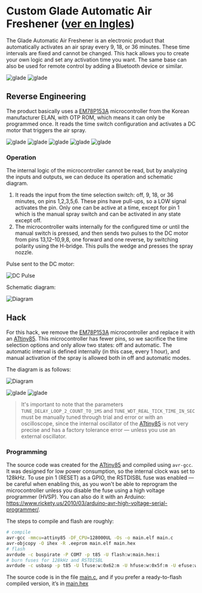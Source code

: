 # Custom Glade Automatic Air Freshener ([ver en Ingles](README_ES.md))

The Glade Automatic Air Freshener is an electronic product that automatically activates an air spray every 9, 18, or 36 minutes. These time intervals are fixed and cannot be changed. This hack allows you to create your own logic and set any activation time you want. The same base can also be used for remote control by adding a Bluetooth device or similar.

![glade](res/20250623_152617.jpg)
![glade](res/20250623_010030.jpg)

## Reverse Engineering

The product basically uses a [EM78P153A](res/EM78P153A-ELANMicroelectronics.pdf) microcontroller from the Korean manufacturer ELAN, with OTP ROM, which means it can only be programmed once. It reads the time switch configuration and activates a DC motor that triggers the air spray.

![glade](res/20250617_234056.jpg)
![glade](res/20250617_234024.jpg)
![glade](res/20250617_234016.jpg)
![glade](res/20250617_234004.png)
![glade](res/20250617_233952.png)

### Operation

The internal logic of the microcontroller cannot be read, but by analyzing the inputs and outputs, we can deduce its operation and schematic diagram.

1. It reads the input from the time selection switch: off, 9, 18, or 36 minutes, on pins 1,2,3,5,6. These pins have pull-ups, so a LOW signal activates the pin. Only one can be active at a time, except for pin 1 which is the manual spray switch and can be activated in any state except off.
2. The microcontroller waits internally for the configured time or until the manual switch is pressed, and then sends two pulses to the DC motor from pins 13,12–10,9,8, one forward and one reverse, by switching polarity using the H-bridge. This pulls the wedge and presses the spray nozzle.

Pulse sent to the DC motor:

![DC Pulse](res/pulso_spray.png)

Schematic diagram:

![Diagram](res/glade_em78.png)

## Hack

For this hack, we remove the [EM78P153A](res/EM78P153A-ELANMicroelectronics.pdf) microcontroller and replace it with an [ATtiny85](res/ATtiny85.pdf). This microcontroller has fewer pins, so we sacrifice the time selection options and only allow two states: off and automatic. The automatic interval is defined internally (in this case, every 1 hour), and manual activation of the spray is allowed both in off and automatic modes.

The diagram is as follows:

![Diagram](res/glade_attiny85.png)

![glade](res/20250622_230739.jpg)
![glade](res/20250623_005728.jpg)

> It's important to note that the parameters `TUNE_DELAY_LOOP_2_COUNT_TO_1MS` and `TUNE_WDT_REAL_TICK_TIME_IN_SEC` must be manually tuned through trial and error or with an oscilloscope, since the internal oscillator of the [ATtiny85](res/ATtiny85.pdf) is not very precise and has a factory tolerance error — unless you use an external oscillator.

### Programming

The source code was created for the [ATtiny85](res/ATtiny85.pdf) and compiled using `avr-gcc`. It was designed for low power consumption, so the internal clock was set to 128kHz. To use pin 1 (RESET) as a GPIO, the RSTDISBL fuse was enabled — be careful when enabling this, as you won't be able to reprogram the microcontroller unless you disable the fuse using a high voltage programmer (HVSP). You can also do it with an Arduino: https://www.rickety.us/2010/03/arduino-avr-high-voltage-serial-programmer/.

The steps to compile and flash are roughly:

```sh
# compile
avr-gcc -mmcu=attiny85 -DF_CPU=128000UL -Os -o main.elf main.c
avr-objcopy -O ihex -R .eeprom main.elf main.hex
# flash
avrdude -c buspirate -P COM7 -p t85 -U flash:w:main.hex:i
# burn fuses for 128kHz and RSTDISBL
avrdude -c usbasp -p t85 -U lfuse:w:0x62:m -U hfuse:w:0x5f:m -U efuse:w:0xff:m
```

The source code is in the file [main.c](main.c), and if you prefer a ready-to-flash compiled version, it’s in [main.hex](main.hex)
